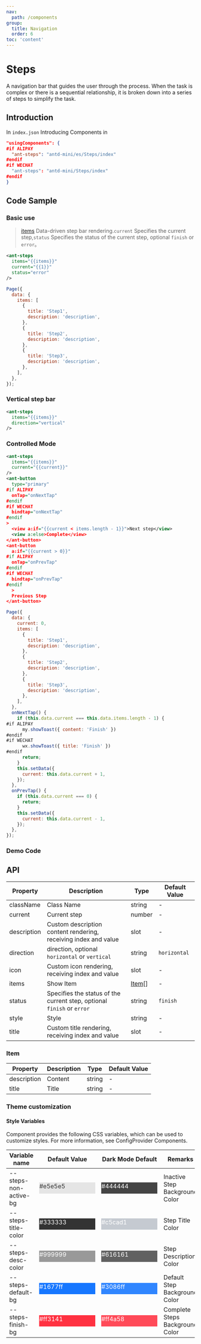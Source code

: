 ```yaml
---
nav:
  path: /components
group:
  title: Navigation
  order: 6
toc: 'content'
---
```


# Steps

A navigation bar that guides the user through the process. When the task is complex or there is a sequential relationship, it is broken down into a series of steps to simplify the task.

## Introduction

In `index.json` Introducing Components in

```json
"usingComponents": {
#if ALIPAY
  "ant-steps": "antd-mini/es/Steps/index"
#endif
#if WECHAT
  "ant-steps": "antd-mini/Steps/index"
#endif
}
```

## Code Sample

### Basic use

> [items](#item) Data-driven step bar rendering.`current` Specifies the current step,`status` Specifies the status of the current step, optional `finish` or `error`。

```xml
<ant-steps
  items="{{items}}"
  current="{{1}}"
  status="error"
/>
```

```js
Page({
  data: {
    items: [
      {
        title: 'Step1',
        description: 'description',
      },
      {
        title: 'Step2',
        description: 'description',
      },
      {
        title: 'Step3',
        description: 'description',
      },
    ],
  },
});
```

### Vertical step bar

```xml
<ant-steps
  items="{{items}}"
  direction="vertical"
/>
```

### Controlled Mode

```xml
<ant-steps
  items="{{items}}"
  current="{{current}}"
/>
<ant-button
  type="primary"
#if ALIPAY
  onTap="onNextTap"
#endif
#if WECHAT
  bindtap="onNextTap"
#endif
>
  <view a:if="{{current < items.length - 1}}">Next step</view>
  <view a:else>Complete</view>
</ant-button>
<ant-button
  a:if="{{current > 0}}"
#if ALIPAY
  onTap="onPrevTap"
#endif
#if WECHAT
  bindtap="onPrevTap"
#endif
  >
  Previous Step
</ant-button>
```

```js
Page({
  data: {
    current: 0,
    items: [
      {
        title: 'Step1',
        description: 'description',
      },
      {
        title: 'Step2',
        description: 'description',
      },
      {
        title: 'Step3',
        description: 'description',
      },
    ],
  },
  onNextTap() {
    if (this.data.current === this.data.items.length - 1) {
#if ALIPAY
      my.showToast({ content: 'Finish' })
#endif
#if WECHAT
      wx.showToast({ title: 'Finish' })
#endif
      return;
    }
    this.setData({
      current: this.data.current + 1,
    });
  },
  onPrevTap() {
    if (this.data.current === 0) {
      return;
    }
    this.setData({
      current: this.data.current - 1,
    });
  },
});
```

### Demo Code

<code src='../../demo/pages/Steps/index'></code>

## API

| Property        | Description                                         | Type            | Default Value       |
| ----------- | -------------------------------------------- | --------------- | ------------ |
| className   | Class Name                                         | string          | -            |
| current     | Current step                                     | number          | -            |
| description | Custom description content rendering, receiving index and value      | slot            | -            |
| direction   | direction, optional `horizontal` or `vertical`        | string          | `horizontal` |
| icon        | Custom icon rendering, receiving index and value          | slot            | -            |
| items       | Show Item                                       | [Item](#item)[] | -            |
| status      | Specifies the status of the current step, optional `finish` or `error` | string          | `finish`     |
| style       | Style                                         | string          | -            |
| title       | Custom title rendering, receiving index and value          | slot            | -            |

### Item

| Property        | Description | Type   | Default Value |
| ----------- | ---- | ------ | ------ |
| description | Content | string | -      |
| title       | Title | string | -      |

### Theme customization

#### Style Variables

Component provides the following CSS variables, which can be used to customize styles. For more information, see ConfigProvider Components.

| Variable name                | Default Value                                                                                            | Dark Mode Default                                                                                    | Remarks               |
| --------------------- | ------------------------------------------------------------------------------------------------- | ------------------------------------------------------------------------------------------------- | ------------------ |
| --steps-non-active-bg | <div style="width: 150px; height: 30px; background-color: #e5e5e5; color: #333333;">#e5e5e5</div> | <div style="width: 150px; height: 30px; background-color: #444444; color: #ffffff;">#444444</div> | Inactive Step Background Color |
| --steps-title-color   | <div style="width: 150px; height: 30px; background-color: #333333; color: #ffffff;">#333333</div> | <div style="width: 150px; height: 30px; background-color: #c5cad1; color: #ffffff;">#c5cad1</div> | Step Title Color       |
| --steps-desc-color    | <div style="width: 150px; height: 30px; background-color: #999999; color: #ffffff;">#999999</div> | <div style="width: 150px; height: 30px; background-color: #616161; color: #ffffff;">#616161</div> | Step Description Color       |
| --steps-default-bg    | <div style="width: 150px; height: 30px; background-color: #1677ff; color: #ffffff;">#1677ff</div> | <div style="width: 150px; height: 30px; background-color: #3086ff; color: #ffffff;">#3086ff</div> | Default Step Background Color   |
| --steps-finish-bg     | <div style="width: 150px; height: 30px; background-color: #ff3141; color: #ffffff;">#ff3141</div> | <div style="width: 150px; height: 30px; background-color: #ff4a58; color: #ffffff;">#ff4a58</div> | Complete Steps Background Color   |
